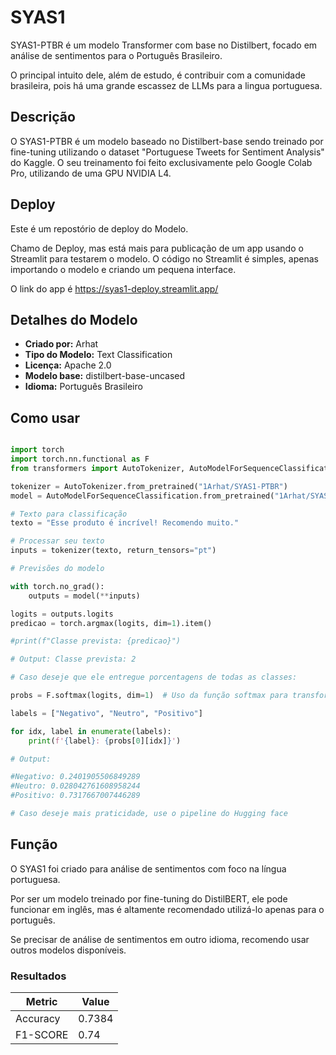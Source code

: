 
# SYAS1

SYAS1-PTBR é um modelo Transformer com base no Distilbert, focado em análise de sentimentos para o Português Brasileiro. 

O principal intuito dele, além de estudo, é contribuir com a comunidade brasileira, pois há uma grande escassez de LLMs para a lingua portuguesa.

## Descrição

O SYAS1-PTBR é um modelo baseado no Distilbert-base sendo treinado por fine-tuning utilizando o dataset "Portuguese Tweets for Sentiment Analysis" do Kaggle. O seu treinamento foi feito exclusivamente pelo Google Colab Pro, utilizando de uma GPU NVIDIA L4.

## Deploy

Este é um repostório de deploy do Modelo. 

Chamo de Deploy, mas está mais para publicação de um app usando o Streamlit para testarem o modelo. O código no Streamlit é simples, apenas importando o modelo e criando um pequena interface.

O link do app é https://syas1-deploy.streamlit.app/

## Detalhes do Modelo

- **Criado por:** Arhat
- **Tipo do Modelo:** Text Classification
- **Licença:** Apache 2.0
- **Modelo base:** distilbert-base-uncased
- **Idioma:** Português Brasileiro

## Como usar

```Python

import torch
import torch.nn.functional as F
from transformers import AutoTokenizer, AutoModelForSequenceClassification

tokenizer = AutoTokenizer.from_pretrained("1Arhat/SYAS1-PTBR")
model = AutoModelForSequenceClassification.from_pretrained("1Arhat/SYAS1-PTBR")

# Texto para classificação
texto = "Esse produto é incrível! Recomendo muito."

# Processar seu texto
inputs = tokenizer(texto, return_tensors="pt")

# Previsões do modelo

with torch.no_grad():
    outputs = model(**inputs)

logits = outputs.logits
predicao = torch.argmax(logits, dim=1).item()

#print(f"Classe prevista: {predicao}")

# Output: Classe prevista: 2

# Caso deseje que ele entregue porcentagens de todas as classes:

probs = F.softmax(logits, dim=1)  # Uso da função softmax para transformar a saída do logits em probabilidades

labels = ["Negativo", "Neutro", "Positivo"]

for idx, label in enumerate(labels):
    print(f'{label}: {probs[0][idx]}')

# Output:

#Negativo: 0.2401905506849289
#Neutro: 0.028042761608958244
#Positivo: 0.7317667007446289

# Caso deseje mais praticidade, use o pipeline do Hugging face
```

## Função

O SYAS1 foi criado para análise de sentimentos com foco na língua portuguesa.

Por ser um modelo treinado por fine-tuning do DistilBERT, ele pode funcionar em inglês, mas é altamente recomendado utilizá-lo apenas para o português.

Se precisar de análise de sentimentos em outro idioma, recomendo usar outros modelos disponíveis.

### Resultados
| Metric          | Value | 
|-----------------|-------|
| Accuracy        | 0.7384| 
| F1-SCORE        | 0.74  |
